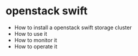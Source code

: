 # openstack swift
- How to install a openstack swift storage cluster 
- How to use it 
- How to monitor it 
- How to operate it 

